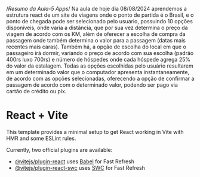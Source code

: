 
  /*Resumo da Aula-5 Apps*/
Na aula de hoje dia 08/08/2024 aprendemos a estrutura react de um site de viagens onde o ponto de partida é o Brasil, e o ponto de chegada pode ser selecionado pelo usuario, possuindo 10 opções disponíveis, onde varia a distância, que por sua vez determina o preço da viagem de acordo com os KM, além de oferecer a escolha de compra da passagem onde também determina o valor para a passagem (datas mais recentes mais caras).
Também há, a opção de escolha do local em que o passageiro irá dormir, variando o preço de acordo com sua escolha (padrão 400rs luxo 700rs) e número de hóspedes onde cada hóspede agrega 25% do valor da estalagem.
Todas as opções escolhidas pelo usuário resultarem em um determinado valor que o computador apresenta instantaneamente, de acordo com as opções selecionadas, oferecendo a opção de confirmar a passagem de acordo com o determinado valor, podendo ser pago via cartão de crédito ou pix.




# React + Vite

This template provides a minimal setup to get React working in Vite with HMR and some ESLint rules.

Currently, two official plugins are available:

- [@vitejs/plugin-react](https://github.com/vitejs/vite-plugin-react/blob/main/packages/plugin-react/README.md) uses [Babel](https://babeljs.io/) for Fast Refresh
- [@vitejs/plugin-react-swc](https://github.com/vitejs/vite-plugin-react-swc) uses [SWC](https://swc.rs/) for Fast Refresh

